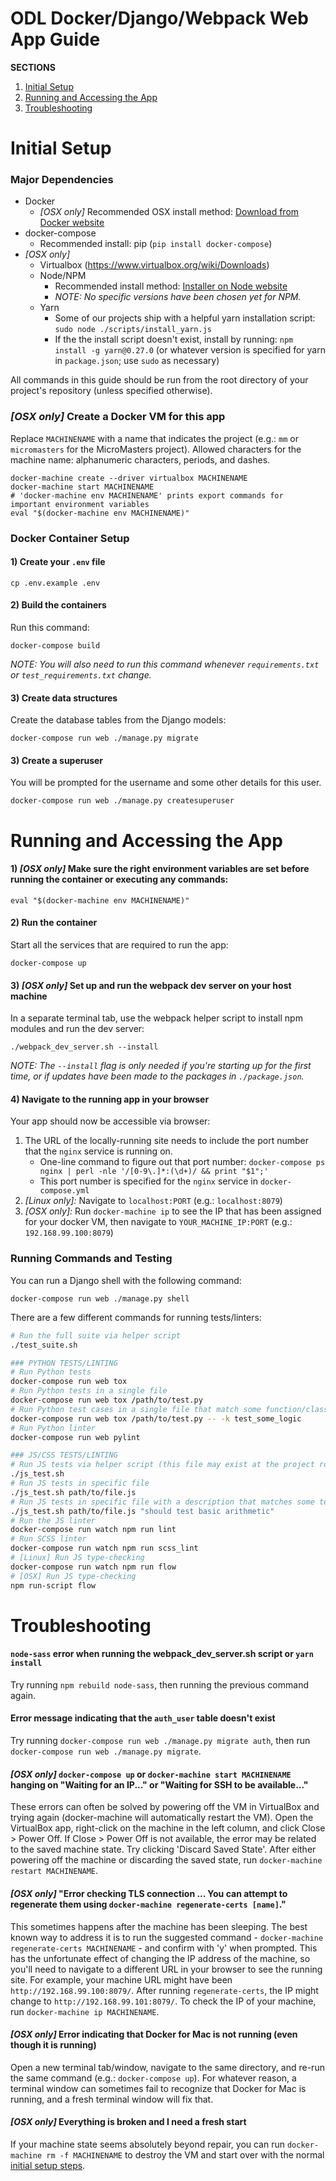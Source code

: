 # ODL Docker/Django/Webpack Web App Guide

**SECTIONS**
1. [Initial Setup](#initial-setup)
2. [Running and Accessing the App](#running-and-accessing-the-app)
3. [Troubleshooting](#troubleshooting)


# Initial Setup

### Major Dependencies
- Docker
  - _[OSX only]_ Recommended OSX install method: [Download from Docker website](https://docs.docker.com/mac/)
- docker-compose
  - Recommended install: pip (`pip install docker-compose`)
- _[OSX only]_
  - Virtualbox (https://www.virtualbox.org/wiki/Downloads)
  - Node/NPM 
    - Recommended install method: [Installer on Node website](https://nodejs.org/en/download/)
    - *NOTE: No specific versions have been chosen yet for NPM.*
  - Yarn
    - Some of our projects ship with a helpful yarn installation script: `sudo node ./scripts/install_yarn.js`
    - If the the install script doesn't exist, install by running: `npm install -g yarn@0.27.0` (or whatever version is specified for yarn in `package.json`; use `sudo` as necessary)

All commands in this guide should be run from the root directory of your project's repository (unless specified otherwise).

### _[OSX only]_ Create a Docker VM for this app

Replace `MACHINENAME` with a name that indicates the project (e.g.: `mm` or `micromasters` for the MicroMasters project). Allowed characters for the machine name: alphanumeric characters, periods, and dashes.

    docker-machine create --driver virtualbox MACHINENAME
    docker-machine start MACHINENAME
    # 'docker-machine env MACHINENAME' prints export commands for important environment variables
    eval "$(docker-machine env MACHINENAME)"

### Docker Container Setup

#### 1) Create your ``.env`` file
 
    cp .env.example .env

#### 2) Build the containers
Run this command:

    docker-compose build

*NOTE: You will also need to run this command whenever ``requirements.txt`` or ``test_requirements.txt`` change.*

#### 3) Create data structures
Create the database tables from the Django models:

    docker-compose run web ./manage.py migrate

#### 3) Create a superuser
You will be prompted for the username and some other details for this user.

    docker-compose run web ./manage.py createsuperuser


# Running and Accessing the App

#### 1) _[OSX only]_ Make sure the right environment variables are set before running the container or executing any commands: 

```
eval "$(docker-machine env MACHINENAME)"
```

#### 2) Run the container
Start all the services that are required to run the app:

    docker-compose up
    
#### 3) _[OSX only]_ Set up and run the webpack dev server on your host machine

In a separate terminal tab, use the webpack helper script to install npm modules and run the dev server:

    ./webpack_dev_server.sh --install

*NOTE: The ``--install`` flag is only needed if you're starting up for the first time, or if updates have been made to the packages in ``./package.json``.*

#### 4) Navigate to the running app in your browser

Your app should now be accessible via browser:

1. The URL of the locally-running site needs to include the port number that the `nginx` service is running on.
    - One-line command to figure out that port number: `docker-compose ps nginx | perl -nle '/[0-9\.]*:(\d+)/ && print "$1";'`
    - This port number is specified for the `nginx` service in `docker-compose.yml`
1. _[Linux only]:_ Navigate to `localhost:PORT` (e.g.: `localhost:8079`)
1. _[OSX only]:_ Run ``docker-machine ip`` to see the IP that has been assigned for your docker VM, then navigate to `YOUR_MACHINE_IP:PORT` (e.g.: `192.168.99.100:8079`)

### Running Commands and Testing

You can run a Django shell with the following command:

    docker-compose run web ./manage.py shell

There are a few different commands for running tests/linters:

```bash
# Run the full suite via helper script
./test_suite.sh

### PYTHON TESTS/LINTING
# Run Python tests
docker-compose run web tox
# Run Python tests in a single file
docker-compose run web tox /path/to/test.py
# Run Python test cases in a single file that match some function/class name
docker-compose run web tox /path/to/test.py -- -k test_some_logic
# Run Python linter
docker-compose run web pylint

### JS/CSS TESTS/LINTING
# Run JS tests via helper script (this file may exist at the project root or in ./scripts/test)
./js_test.sh
# Run JS tests in specific file
./js_test.sh path/to/file.js
# Run JS tests in specific file with a description that matches some text
./js_test.sh path/to/file.js "should test basic arithmetic"
# Run the JS linter
docker-compose run watch npm run lint
# Run SCSS linter
docker-compose run watch npm run scss_lint
# [Linux] Run JS type-checking
docker-compose run watch npm run flow
# [OSX] Run JS type-checking
npm run-script flow
```

# Troubleshooting

#### `node-sass` error when running the webpack_dev_server.sh script or `yarn install`

Try running `npm rebuild node-sass`, then running the previous command again.

#### Error message indicating that the `auth_user` table doesn't exist

Try running `docker-compose run web ./manage.py migrate auth`, then run `docker-compose run web ./manage.py migrate`.

#### _[OSX only]_ `docker-compose up` or `docker-machine start MACHINENAME` hanging on "Waiting for an IP..." or "Waiting for SSH to be available..."

These errors can often be solved by powering off the VM in VirtualBox and trying again (docker-machine will automatically restart the VM). Open the VirtualBox app, right-click on the machine in the left column, and click Close > Power Off. If Close > Power Off is not available, the error may be related to the saved machine state. Try clicking 'Discard Saved State'. After either powering off the machine or discarding the saved state, run `docker-machine restart MACHINENAME`.

#### _[OSX only]_ "Error checking TLS connection ...  You can attempt to regenerate them using `docker-machine regenerate-certs [name]`."

This sometimes happens after the machine has been sleeping. The best known way to address it is to run the suggested command - `docker-machine regenerate-certs MACHINENAME` - and confirm with 'y' when prompted. This has the unfortunate effect of changing the IP address of the machine, so you'll need to navigate to a different URL in your browser to see the running site. For example, your machine URL might have been `http://192.168.99.100:8079/`. After running `regenerate-certs`, the IP might change to `http://192.168.99.101:8079/`. To check the IP of your machine, run `docker-machine ip MACHINENAME`.

#### _[OSX only]_ Error indicating that Docker for Mac is not running (even though it is running)

Open a new terminal tab/window, navigate to the same directory, and re-run the same command (e.g.: `docker-compose up`). For whatever reason, a terminal window can sometimes fail to recognize that Docker for Mac is running, and a fresh terminal window will fix that.

#### _[OSX only]_ Everything is broken and I need a fresh start

If your machine state seems absolutely beyond repair, you can run `docker-machine rm -f MACHINENAME` to destroy the VM and start over with the normal [initial setup steps](#initial-setup).
